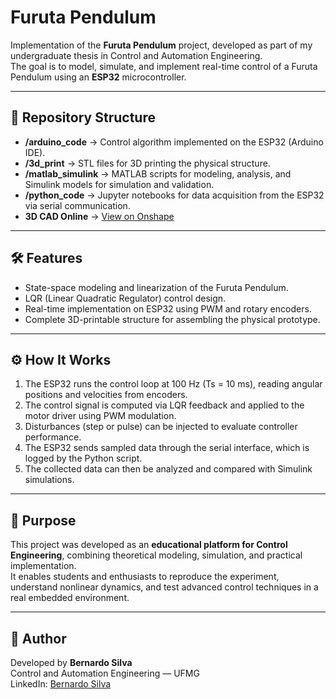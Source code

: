 # Furuta Pendulum

Implementation of the **Furuta Pendulum** project, developed as part of my undergraduate thesis in Control and Automation Engineering.  
The goal is to model, simulate, and implement real-time control of a Furuta Pendulum using an **ESP32** microcontroller.

---

## 📂 Repository Structure

- **/arduino_code** → Control algorithm implemented on the ESP32 (Arduino IDE).  
- **/3d_print** → STL files for 3D printing the physical structure.  
- **/matlab_simulink** → MATLAB scripts for modeling, analysis, and Simulink models for simulation and validation.  
- **/python_code** → Jupyter notebooks for data acquisition from the ESP32 via serial communication.  
- **3D CAD Online** → [View on Onshape](https://cad.onshape.com/documents/d0d2d40c9dd0c88f858cd038/w/86dce8532c9b6c8310216a8c/e/c2fa23f7c1c4edc232f4e580?renderMode=0&uiState=68e07acc73f9dd32bc20c706)  

---

## 🛠️ Features

- State-space modeling and linearization of the Furuta Pendulum.  
- LQR (Linear Quadratic Regulator) control design.  
- Real-time implementation on ESP32 using PWM and rotary encoders.  
- Complete 3D-printable structure for assembling the physical prototype.

---

## ⚙️ How It Works

1. The ESP32 runs the control loop at 100 Hz (Ts = 10 ms), reading angular positions and velocities from encoders.  
2. The control signal is computed via LQR feedback and applied to the motor driver using PWM modulation.  
3. Disturbances (step or pulse) can be injected to evaluate controller performance.  
4. The ESP32 sends sampled data through the serial interface, which is logged by the Python script.  
5. The collected data can then be analyzed and compared with Simulink simulations.

---

## 🎯 Purpose

This project was developed as an **educational platform for Control Engineering**, combining theoretical modeling, simulation, and practical implementation.  
It enables students and enthusiasts to reproduce the experiment, understand nonlinear dynamics, and test advanced control techniques in a real embedded environment.

---

## 🧠 Author

Developed by **Bernardo Silva**  
Control and Automation Engineering — UFMG  
LinkedIn: [Bernardo Silva](https://www.linkedin.com/in/bernardo-de-souza-silva/)

